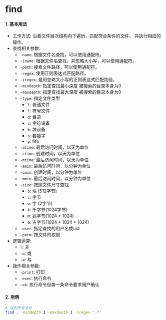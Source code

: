 # find

#### 1. 基本用法

* 工作方式: 沿着文件层次结构向下遍历，匹配符合条件的文件， 并执行相应的操作。
* 查找相关参数:
    * `-name`: 根据文件名查找，可以使用通配符。
    * `-iname`: 根据文件名查找，并忽略大小写，可以使用通配符。
    * `-path`: 搜索文件路径，可以使用通配符。
    * `-regex`: 使用正则表达式匹配路径。
    * `-iregex`: 是用忽略大小写的正则表达式匹配路径。
    * `-mindepth`: 指定查找最小深度 被搜索的目录本身为0
    * `-maxdepth`: 指定查找最大深度 被搜索的目录本身为0
    * `-type`: 指定文件类型
        * `f`: 普通文件
        * `l`: 符号文件
        * `d`: 目录
        * `c`: 字符设备
        * `b`: 块设备
        * `s`: 套接字
        * `p`: fifo
    * `-atime`: 最后访问时间，以天为单位
    * `-ctime`: 创建时间，以天为单位
    * `-mtime`: 最后访问时间，以天为单位
    * `-amin`: 最后访问时间，以分钟为单位
    * `-cmin`: 创建时间，以分钟为单位
    * `-mmin`: 最后访问时间，以分钟为单位
    * `-size`: 按照文件尺寸查找
        * `b`: 块 (512字节)
        * `c`: 字节
        * `w`: 字 (2字节)
        * `k`: 千字节(1024字节)
        * `M`: 兆字节(1024 * 1024)
        * `G`: 吉字节(1024 * 1024 * 1024)
    * `-user`: 指定查找的用户名或uid
    * `-perm`: 按文件的权限
* 逻辑运算:
    * `!`: 非
    * `-o`: 或
    * `-a`: 与
* 操作相关参数:
    * `-print`: 打印
    * `-exec`: 执行命令
    * `-ok`: 执行命令但每一条命令要求用户确认

#### 2. 用例

```bash
# 找到所有文件
find . -mindepth 1 -maxdepth 1 -iregex '.*'
```

